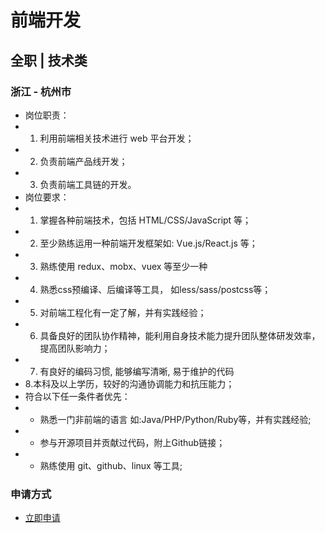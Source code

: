 
# 前端开发
## 全职  |  技术类
### 浙江 - 杭州市

- 岗位职责：
- 1. 利用前端相关技术进行 web 平台开发；
- 2. 负责前端产品线开发；
- 3. 负责前端工具链的开发。
- 岗位要求：
- 1. 掌握各种前端技术，包括 HTML/CSS/JavaScript 等；
- 2. 至少熟练运用一种前端开发框架如: Vue.js/React.js 等；
- 3. 熟练使用 redux、mobx、vuex 等至少一种
- 4. 熟悉css预编译、后编译等工具， 如less/sass/postcss等；
- 5. 对前端工程化有一定了解，并有实践经验；
- 6. 具备良好的团队协作精神，能利用自身技术能力提升团队整体研发效率，提高团队影响力；
- 7. 有良好的编码习惯, 能够编写清晰, 易于维护的代码
- 8.本科及以上学历，较好的沟通协调能力和抗压能力；
- 符合以下任一条件者优先：
- * 熟悉一门非前端的语言 如:Java/PHP/Python/Ruby等，并有实践经验;
- * 参与开源项目并贡献过代码，附上Github链接；
- * 熟练使用 git、github、linux 等工具;
### 申请方式
- <a href="mailto:hr@tuya.com?subject=求职简历-前端开发-来自GitHub">立即申请</a>